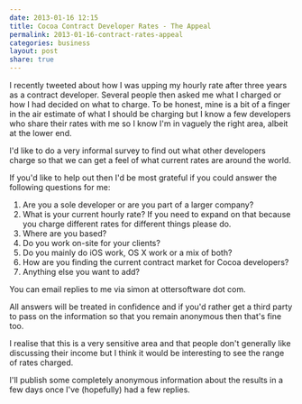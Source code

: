 ```yaml
---
date: 2013-01-16 12:15
title: Cocoa Contract Developer Rates - The Appeal
permalink: 2013-01-16-contract-rates-appeal
categories: business
layout: post
share: true
---
```


I recently tweeted about how I was upping my hourly rate after three years as a contract developer. Several people then asked me what I charged or how I had decided on what to charge. To be honest, mine is a bit of a finger in the air estimate of what I should be charging but I know a few developers who share their rates with me so I know I'm in vaguely the right area, albeit at the lower end.

I'd like to do a very informal survey to find out what other developers charge so that we can get a feel of what current rates are around the world.

If you'd like to help out then I'd be most grateful if you could answer the following questions for me:

1. Are you a sole developer or are you part of a larger company?
2. What is your current hourly rate? If you need to expand on that because you charge different rates for different things please do.
3. Where are you based?
4. Do you work on-site for your clients?
5. Do you mainly do iOS work, OS X work or a mix of both?
5. How are you finding the current contract market for Cocoa developers?
5. Anything else you want to add?

You can email replies to me via simon at ottersoftware dot com.

All answers will be treated in confidence and if you'd rather get a third party to pass on the information so that you remain anonymous then that's fine too.

I realise that this is a very sensitive area and that people don't generally like discussing their income but I think it would be interesting to see the range of rates charged.

I'll publish some completely anonymous information about the results in a few days once I've (hopefully) had a few replies.
